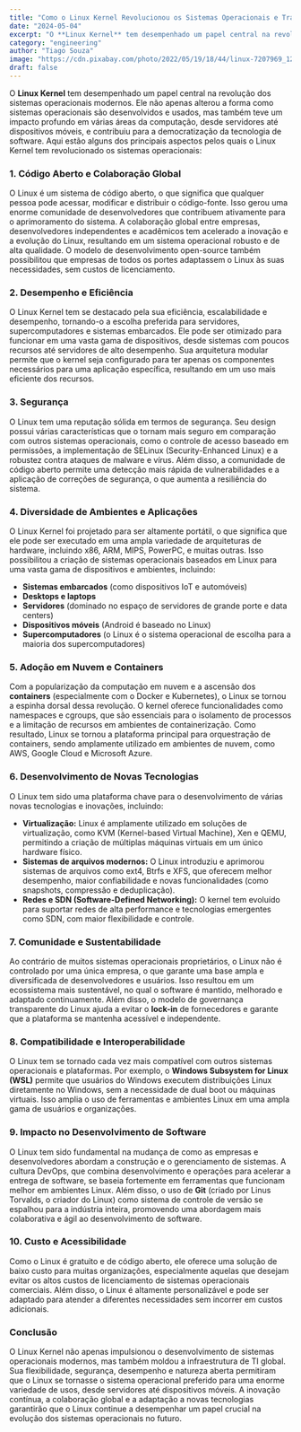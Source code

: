 ```yaml
---
title: "Como o Linux Kernel Revolucionou os Sistemas Operacionais e Transformou a Tecnologia"
date: "2024-05-04"
excerpt: "O **Linux Kernel** tem desempenhado um papel central na revolução dos sistemas operacionais modernos.  Ele não apenas alterou a forma como sistemas operacionais são desenvolvidos e usados, mas também teve um impacto profundo em várias áreas da computação, desde servidores até dispositivos móveis, e contribuiu para a democratização da tecnologia de software."
category: "engineering"
author: "Tiago Souza"
image: "https://cdn.pixabay.com/photo/2022/05/19/18/44/linux-7207969_1280.jpg"
draft: false
---
```


O **Linux Kernel** tem desempenhado um papel central na revolução dos sistemas operacionais modernos. Ele não apenas alterou a forma como sistemas operacionais são desenvolvidos e usados, mas também teve um impacto profundo em várias áreas da computação, desde servidores até dispositivos móveis, e contribuiu para a democratização da tecnologia de software. Aqui estão alguns dos principais aspectos pelos quais o Linux Kernel tem revolucionado os sistemas operacionais:

### 1. **Código Aberto e Colaboração Global**
O Linux é um sistema de código aberto, o que significa que qualquer pessoa pode acessar, modificar e distribuir o código-fonte. Isso gerou uma enorme comunidade de desenvolvedores que contribuem ativamente para o aprimoramento do sistema. A colaboração global entre empresas, desenvolvedores independentes e acadêmicos tem acelerado a inovação e a evolução do Linux, resultando em um sistema operacional robusto e de alta qualidade. O modelo de desenvolvimento open-source também possibilitou que empresas de todos os portes adaptassem o Linux às suas necessidades, sem custos de licenciamento.

### 2. **Desempenho e Eficiência**
O Linux Kernel tem se destacado pela sua eficiência, escalabilidade e desempenho, tornando-o a escolha preferida para servidores, supercomputadores e sistemas embarcados. Ele pode ser otimizado para funcionar em uma vasta gama de dispositivos, desde sistemas com poucos recursos até servidores de alto desempenho. Sua arquitetura modular permite que o kernel seja configurado para ter apenas os componentes necessários para uma aplicação específica, resultando em um uso mais eficiente dos recursos.

### 3. **Segurança**
O Linux tem uma reputação sólida em termos de segurança. Seu design possui várias características que o tornam mais seguro em comparação com outros sistemas operacionais, como o controle de acesso baseado em permissões, a implementação de SELinux (Security-Enhanced Linux) e a robustez contra ataques de malware e vírus. Além disso, a comunidade de código aberto permite uma detecção mais rápida de vulnerabilidades e a aplicação de correções de segurança, o que aumenta a resiliência do sistema.

### 4. **Diversidade de Ambientes e Aplicações**
O Linux Kernel foi projetado para ser altamente portátil, o que significa que ele pode ser executado em uma ampla variedade de arquiteturas de hardware, incluindo x86, ARM, MIPS, PowerPC, e muitas outras. Isso possibilitou a criação de sistemas operacionais baseados em Linux para uma vasta gama de dispositivos e ambientes, incluindo:
   - **Sistemas embarcados** (como dispositivos IoT e automóveis)
   - **Desktops e laptops**
   - **Servidores** (dominado no espaço de servidores de grande porte e data centers)
   - **Dispositivos móveis** (Android é baseado no Linux)
   - **Supercomputadores** (o Linux é o sistema operacional de escolha para a maioria dos supercomputadores)

### 5. **Adoção em Nuvem e Containers**
Com a popularização da computação em nuvem e a ascensão dos **containers** (especialmente com o Docker e Kubernetes), o Linux se tornou a espinha dorsal dessa revolução. O kernel oferece funcionalidades como namespaces e cgroups, que são essenciais para o isolamento de processos e a limitação de recursos em ambientes de containerização. Como resultado, Linux se tornou a plataforma principal para orquestração de containers, sendo amplamente utilizado em ambientes de nuvem, como AWS, Google Cloud e Microsoft Azure.

### 6. **Desenvolvimento de Novas Tecnologias**
O Linux tem sido uma plataforma chave para o desenvolvimento de várias novas tecnologias e inovações, incluindo:
   - **Virtualização:** Linux é amplamente utilizado em soluções de virtualização, como KVM (Kernel-based Virtual Machine), Xen e QEMU, permitindo a criação de múltiplas máquinas virtuais em um único hardware físico.
   - **Sistemas de arquivos modernos:** O Linux introduziu e aprimorou sistemas de arquivos como ext4, Btrfs e XFS, que oferecem melhor desempenho, maior confiabilidade e novas funcionalidades (como snapshots, compressão e deduplicação).
   - **Redes e SDN (Software-Defined Networking):** O kernel tem evoluído para suportar redes de alta performance e tecnologias emergentes como SDN, com maior flexibilidade e controle.

### 7. **Comunidade e Sustentabilidade**
Ao contrário de muitos sistemas operacionais proprietários, o Linux não é controlado por uma única empresa, o que garante uma base ampla e diversificada de desenvolvedores e usuários. Isso resultou em um ecossistema mais sustentável, no qual o software é mantido, melhorado e adaptado continuamente. Além disso, o modelo de governança transparente do Linux ajuda a evitar o **lock-in** de fornecedores e garante que a plataforma se mantenha acessível e independente.

### 8. **Compatibilidade e Interoperabilidade**
O Linux tem se tornado cada vez mais compatível com outros sistemas operacionais e plataformas. Por exemplo, o **Windows Subsystem for Linux (WSL)** permite que usuários do Windows executem distribuições Linux diretamente no Windows, sem a necessidade de dual boot ou máquinas virtuais. Isso amplia o uso de ferramentas e ambientes Linux em uma ampla gama de usuários e organizações.

### 9. **Impacto no Desenvolvimento de Software**
O Linux tem sido fundamental na mudança de como as empresas e desenvolvedores abordam a construção e o gerenciamento de sistemas. A cultura DevOps, que combina desenvolvimento e operações para acelerar a entrega de software, se baseia fortemente em ferramentas que funcionam melhor em ambientes Linux. Além disso, o uso de **Git** (criado por Linus Torvalds, o criador do Linux) como sistema de controle de versão se espalhou para a indústria inteira, promovendo uma abordagem mais colaborativa e ágil ao desenvolvimento de software.

### 10. **Custo e Acessibilidade**
Como o Linux é gratuito e de código aberto, ele oferece uma solução de baixo custo para muitas organizações, especialmente aquelas que desejam evitar os altos custos de licenciamento de sistemas operacionais comerciais. Além disso, o Linux é altamente personalizável e pode ser adaptado para atender a diferentes necessidades sem incorrer em custos adicionais.

### Conclusão
O Linux Kernel não apenas impulsionou o desenvolvimento de sistemas operacionais modernos, mas também moldou a infraestrutura de TI global. Sua flexibilidade, segurança, desempenho e natureza aberta permitiram que o Linux se tornasse o sistema operacional preferido para uma enorme variedade de usos, desde servidores até dispositivos móveis. A inovação contínua, a colaboração global e a adaptação a novas tecnologias garantirão que o Linux continue a desempenhar um papel crucial na evolução dos sistemas operacionais no futuro.
